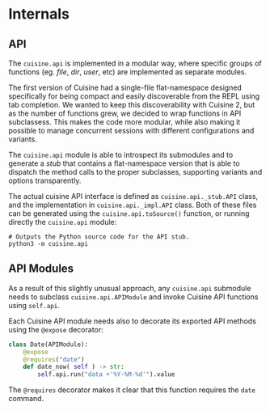 # Internals


## API

The `cuisine.api` is implemented in a modular way, where specific groups
of functions (eg. *file*, *dir*, *user*, etc) are implemented as separate modules.

The first version of Cuisine had a single-file flat-namespace designed
specifically for being compact and easily discoverable from the REPL using
tab completion. We wanted to keep this discoverability with Cuisine 2, but as the number
of functions grew,  we decided to wrap functions in API subclassess. This makes
the code more modular, while also making it possible to manage concurrent sessions
with different configurations and variants.

The `cuisine.api` module is able to introspect its submodules and to
generate a *stub* that contains a flat-namespace version that is able
to dispatch the method calls to the proper subclasses, supporting variants
and options transparently.

The actual cuisine API interface is defined as `cuisine.api._stub.API` class,
and the implementation in `cuisine.api._impl.API` class. Both of these
 files can be generated using the `cuisine.api.toSource()` function, or running
 directly the `cuisine.api` module:

 ```shell
 # Outputs the Python source code for the API stub.
 python3 -m cuisine.api
 ```

## API Modules

As a result of this slightly unusual approach, any `cuisine.api` submodule
needs to subclass `cuisine.api.APIModule` and invoke Cuisine API functions
using `self.api`.

Each Cuisine API module needs also to decorate its exported API methods
using the `@expose` decorator:

```python
class Date(APIModule):
	@expose
	@requires("date")
	def date_now( self ) -> str:
		self.api.run("data +'%Y-%M-%d'").value
```

The `@requires` decorator makes it clear that this function requires the `date`
command.
